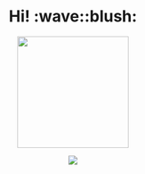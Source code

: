 
<h1 align="center">
Hi! :wave::blush:
</h1>



<p align="center">
  <a href="https://github.com/anuraghazra/github-readme-stats">
    <img height=200 align="center" src="https://github-readme-stats-peach-gamma-70.vercel.app/api/top-langs/?username=annetteaune&hide_progress=false&layout=compact&langs_count=8&theme=midnight-purple" />
  </a>
</p>
  <p align="center">
    <a href="https://skillicons.dev">
    <img src="https://skillicons.dev/icons?i=js,html,css,sass,java,python,react" />
  </a>
</p>






<!--
![Top Langs](https://github-readme-stats-peach-gamma-70.vercel.app/api/top-langs/?username=annetteaune&hide_progress=false&layout=compact&langs_count=8&theme=midnight-purple)
![GitHub stats](https://github-readme-stats-peach-gamma-70.vercel.app/api?username=annetteaune&show_icons=true&theme=transparent)
**annetteaune/annetteaune** is a ✨ _special_ ✨ repository because its `README.md` (this file) appears on your GitHub profile.

Here are some ideas to get you started:

- 🔭 I’m currently working on ...
- 🌱 I’m currently learning ...
- 👯 I’m looking to collaborate on ...
- 🤔 I’m looking for help with ...
- 💬 Ask me about ...
- 📫 How to reach me: ...
- 😄 Pronouns: ...
- ⚡ Fun fact: ...
-->
